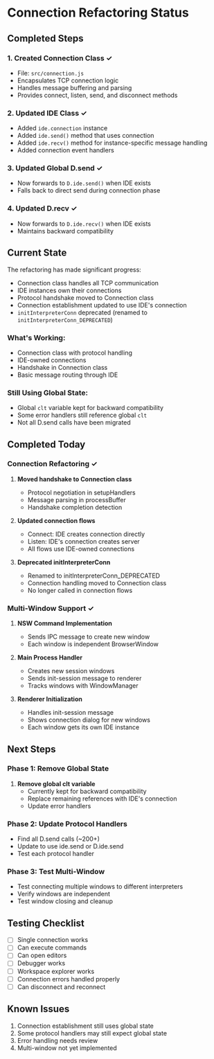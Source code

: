 # Connection Refactoring Status

## Completed Steps

### 1. Created Connection Class ✓
- File: `src/connection.js`
- Encapsulates TCP connection logic
- Handles message buffering and parsing
- Provides connect, listen, send, and disconnect methods

### 2. Updated IDE Class ✓
- Added `ide.connection` instance
- Added `ide.send()` method that uses connection
- Added `ide.recv()` method for instance-specific message handling
- Added connection event handlers

### 3. Updated Global D.send ✓
- Now forwards to `D.ide.send()` when IDE exists
- Falls back to direct send during connection phase

### 4. Updated D.recv ✓
- Now forwards to `D.ide.recv()` when IDE exists
- Maintains backward compatibility

## Current State

The refactoring has made significant progress:
- Connection class handles all TCP communication
- IDE instances own their connections
- Protocol handshake moved to Connection class
- Connection establishment updated to use IDE's connection
- `initInterpreterConn` deprecated (renamed to `initInterpreterConn_DEPRECATED`)

### What's Working:
- Connection class with protocol handling
- IDE-owned connections
- Handshake in Connection class
- Basic message routing through IDE

### Still Using Global State:
- Global `clt` variable kept for backward compatibility
- Some error handlers still reference global `clt`
- Not all D.send calls have been migrated

## Completed Today

### Connection Refactoring ✓
1. **Moved handshake to Connection class**
   - Protocol negotiation in setupHandlers
   - Message parsing in processBuffer
   - Handshake completion detection

2. **Updated connection flows**
   - Connect: IDE creates connection directly
   - Listen: IDE's connection creates server
   - All flows use IDE-owned connections

3. **Deprecated initInterpreterConn**
   - Renamed to initInterpreterConn_DEPRECATED
   - Connection handling moved to Connection class
   - No longer called in connection flows

### Multi-Window Support ✓
1. **NSW Command Implementation**
   - Sends IPC message to create new window
   - Each window is independent BrowserWindow

2. **Main Process Handler**
   - Creates new session windows
   - Sends init-session message to renderer
   - Tracks windows with WindowManager

3. **Renderer Initialization**
   - Handles init-session message
   - Shows connection dialog for new windows
   - Each window gets its own IDE instance

## Next Steps

### Phase 1: Remove Global State
1. **Remove global clt variable**
   - Currently kept for backward compatibility
   - Replace remaining references with IDE's connection
   - Update error handlers

### Phase 2: Update Protocol Handlers
- Find all D.send calls (~200+)
- Update to use ide.send or D.ide.send
- Test each protocol handler

### Phase 3: Test Multi-Window
- Test connecting multiple windows to different interpreters
- Verify windows are independent
- Test window closing and cleanup

## Testing Checklist

- [ ] Single connection works
- [ ] Can execute commands
- [ ] Can open editors
- [ ] Debugger works
- [ ] Workspace explorer works
- [ ] Connection errors handled properly
- [ ] Can disconnect and reconnect

## Known Issues

1. Connection establishment still uses global state
2. Some protocol handlers may still expect global state
3. Error handling needs review
4. Multi-window not yet implemented
